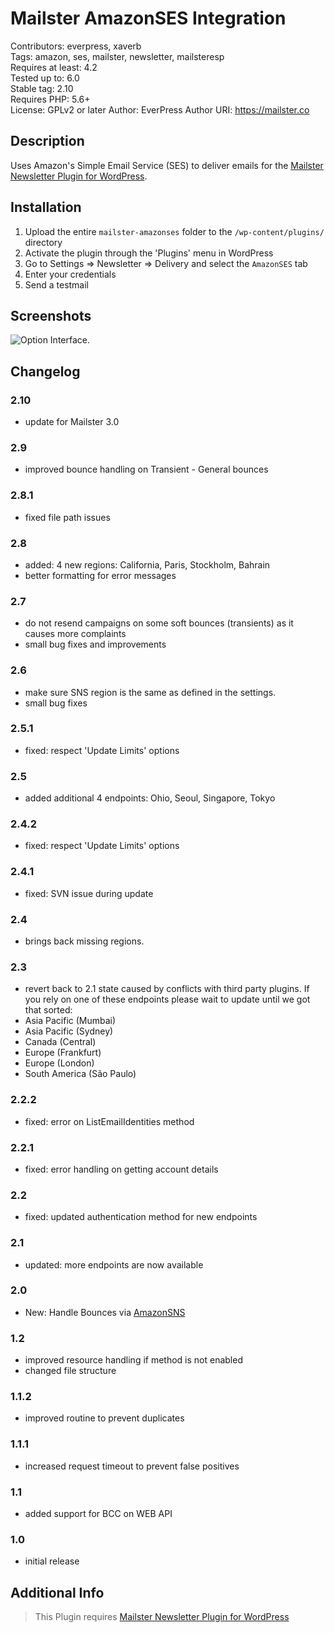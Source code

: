 # Mailster AmazonSES Integration

Contributors: everpress, xaverb  
Tags: amazon, ses, mailster, newsletter, mailsteresp  
Requires at least: 4.2  
Tested up to: 6.0  
Stable tag: 2.10  
Requires PHP: 5.6+  
License: GPLv2 or later
Author: EverPress
Author URI: https://mailster.co

## Description

Uses Amazon's Simple Email Service (SES) to deliver emails for the [Mailster Newsletter Plugin for WordPress](https://mailster.co/?utm_campaign=wporg&utm_source=AmazonSES+integration+for+Mailster&utm_medium=readme).

## Installation

1. Upload the entire `mailster-amazonses` folder to the `/wp-content/plugins/` directory
2. Activate the plugin through the 'Plugins' menu in WordPress
3. Go to Settings => Newsletter => Delivery and select the `AmazonSES` tab
4. Enter your credentials
5. Send a testmail

## Screenshots

![Option Interface.](https://ps.w.org/mailster-amazonses/assets/screenshot-1.png)

## Changelog

### 2.10

-   update for Mailster 3.0

### 2.9

-   improved bounce handling on Transient - General bounces

### 2.8.1

-   fixed file path issues

### 2.8

-   added: 4 new regions: California, Paris, Stockholm, Bahrain
-   better formatting for error messages

### 2.7

-   do not resend campaigns on some soft bounces (transients) as it causes more complaints
-   small bug fixes and improvements

### 2.6

-   make sure SNS region is the same as defined in the settings.
-   small bug fixes

### 2.5.1

-   fixed: respect 'Update Limits' options

### 2.5

-   added additional 4 endpoints: Ohio, Seoul, Singapore, Tokyo

### 2.4.2

-   fixed: respect 'Update Limits' options

### 2.4.1

-   fixed: SVN issue during update

### 2.4

-   brings back missing regions.

### 2.3

-   revert back to 2.1 state caused by conflicts with third party plugins. If you rely on one of these endpoints please wait to update until we got that sorted:
-   Asia Pacific (Mumbai)
-   Asia Pacific (Sydney)
-   Canada (Central)
-   Europe (Frankfurt)
-   Europe (London)
-   South America (São Paulo)

### 2.2.2

-   fixed: error on ListEmailIdentities method

### 2.2.1

-   fixed: error handling on getting account details

### 2.2

-   fixed: updated authentication method for new endpoints

### 2.1

-   updated: more endpoints are now available

### 2.0

-   New: Handle Bounces via [AmazonSNS](https://kb.mailster.co/handling-bounces-with-amazonsns/?utm_campaign=wporg&utm_source=AmazonSES+integration+for+Mailster&utm_medium=readme)

### 1.2

-   improved resource handling if method is not enabled
-   changed file structure

### 1.1.2

-   improved routine to prevent duplicates

### 1.1.1

-   increased request timeout to prevent false positives

### 1.1

-   added support for BCC on WEB API

### 1.0

-   initial release

## Additional Info

> This Plugin requires [Mailster Newsletter Plugin for WordPress](https://mailster.co/?utm_campaign=wporg&utm_source=AmazonSES+integration+for+Mailster&utm_medium=readme)
